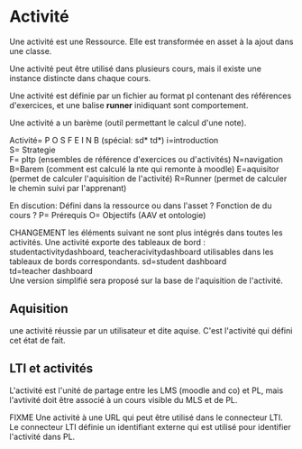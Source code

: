 
# Activité

Une activité est une Ressource.
Elle est transformée en asset à la ajout dans une classe.

Une activité peut être utilisé dans plusieurs cours, mais il existe une instance distincte dans chaque cours. 

Une activité  est définie par un fichier au format pl contenant des références d'exercices, et une balise **runner** inidiquant sont comportement. 

Une activité a un barème (outil permettant le calcul d'une note).

Activité= P O S F E  I N B  (spécial: sd* td*) 
i=introduction  
S= Strategie   
F= pltp  (ensembles de référence d'exercices ou d'activités)
N=navigation  
B=Barem (comment est calculé la nte qui remonte à moodle)
E=aquisitor (permet de calculer l'aquisition de l'activité) 
R=Runner (permet de calculer le chemin suivi par l'apprenant)

En discution: Défini dans la ressource ou dans l'asset ? Fonction de du cours ? 
P= Prérequis 
O= Objectifs (AAV et ontologie)

CHANGEMENT les éléments suivant ne sont plus intégrés dans toutes les activités. 
Une activité exporte des tableaux de bord : studentactivitydashboard, teacheracivitydashboard utilisables dans les tableaux de bords correspondants.
sd=student dashboard  
td=teacher dashboard  
Une version simplifié sera proposé sur la base de l'aquisition de l'activité.

## Aquisition

une activité réussie par un utilisateur et dite aquise. C'est l'activité qui défini cet état de fait.




## LTI et activités

L'activité est l'unité de partage entre les LMS (moodle and co) et PL, mais l'avtivité doit être associé à un cours visible du MLS et de PL.

FIXME Une activité à une URL qui peut être utilisé dans le connecteur LTI.  Le connecteur LTI définie un identifiant externe qui est utilisé pour identifier l'activité dans PL.


